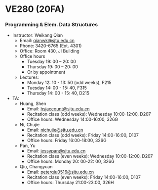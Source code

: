 # VE280 (20FA)
### Programming &amp; Elem. Data Structures

+ Instructor: Weikang Qian
  + Email: qianwk@sjtu.edu.cn
  + Phone: 3420-6765 (Ext. 4301)
  + Office: Room 430, JI Building
  + Office hours
    * Tuesday 19: 00 – 20: 00
    * Thursday 19: 00 – 20: 00
    * Or by appointment
  + Lectures:
    + Monday 12: 10 - 13: 50 (odd weeks), F215
    + Tuesday 14: 00 - 15: 40, F315
    + Thursday 14: 00 - 15: 40, D215
+ TA: 
  + Huang, Shen
    * Email: hsjaccount@sjtu.edu.cn
    * Recitation class (odd weeks): Wednesday 10:00-12:00, D207
    * Office hours: Wednesday 14:00-16:00, 326G
  + Ni, Chujie
    * Email: nichujie@sjtu.edu.cn
    * Recitation class (odd weeks): Friday 14:00-16:00, D107
    * Office hours: Friday 16:00-18:00, 326G
  + Pan, Yu
    * Email: jessypan@sjtu.edu.cn
    * Recitation class (even weeks): Wednesday 10:00-12:00, D207
    * Office hours: Monday 20: 00-22: 00, 326G
  + Qiu, Changyuan
    * Email: peterqiu0516@sjtu.edu.cn 
    * Recitation class (even weeks): Friday 14:00-16:00, D107
    * Office hours: Thursday 21:00-23:00, 326H
